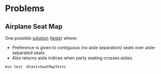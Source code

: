 # Problems

## Airplane Seat Map
One possible [solution](src/main/java/com/problems/SeatMap.java) ([tests](src/test/java/com/problems/SeatMapTests.java)) where:
- Preference is given to contiguous (no aisle separation) seats over aisle-separated seats
- Also returns aisle indices when party seating crosses aisles. 
```
mvn test -Dtest=SeatMapTests
```